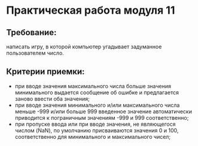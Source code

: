 # Практическая работа модуля 11

## Требование:

написать игру, в которой компьютер угадывает задуманное пользователем число.

## Критерии приемки:

* при вводе значения максимального числа больше значения минимального выдается сообщение об ошибке и предлагается заново ввести оба значения;
* при вводе значения минимального и/или максимального числа меньше -999 и/или больше 999 введенное значение автоматически приводится к пограничным значениям -999 и 999 соответственно;
* при пропуске ввода или при вводе значения, не являющегося числом (NaN), по умолчанию присваиваются значения 0 и 100, соответственно для минимального и максимального чисел;

